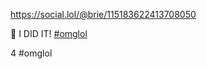 https://social.lol/@brie/115183622413708050   <p>🙌 I DID IT! <a href="https://social.lol/tags/omglol" class="mention hashtag" rel="tag">#<span>omglol</span></a></p>   4 #omglol